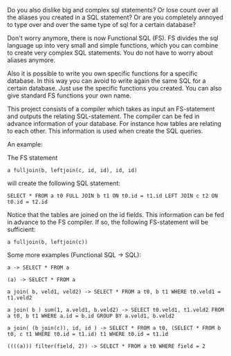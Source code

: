 Do you also dislike big and complex sql statements?
Or lose count over all the aliases you created in a SQL statement?
Or are you completely annoyed to type over and over the same type
of sql for a certain database?

Don't worry anymore, there is now Functional SQL (FS). FS divides the sql language
up into very small and simple functions, which you can combine to create very complex SQL statements. 
You do not have to worry about aliases anymore.

Also it is possible to write you own specific functions for 
a specific database. In this way you can avoid to write again the same SQL for a certain database. Just use
the specific functions you created. You can also give standard FS functions your own name.

This project consists of a compiler which takes as input an FS-statement and outputs the relating SQL-statement. The compiler can be fed
in advance information of your database. For instance how tables are relating to each other. This information
is used when create the SQL queries.

An example:

The FS statement 

    a fulljoin(b, leftjoin(c, id, id), id, id) 
    
will create the following SQL statement:

    SELECT * FROM a t0 FULL JOIN b t1 ON t0.id = t1.id LEFT JOIN c t2 ON t0.id = t2.id

Notice that the tables are joined on the id fields. This information can be fed in advance to the FS compiler. If so,
the following FS-statement will be sufficient:

    a fulljoin(b, leftjoin(c))

Some more examples (Functional SQL -> SQL):

    a -> SELECT * FROM a

    (a) -> SELECT * FROM a

    a join( b, veld1, veld2) -> SELECT * FROM a t0, b t1 WHERE t0.veld1 = t1.veld2

    a join( b ) sum(1, a.veld1, b.veld2) -> SELECT t0.veld1, t1.veld2 FROM a t0, b t1 WHERE a.id = b.id GROUP BY a.veld1, b.veld2

    a join( (b join(c)), id, id ) -> SELECT * FROM a t0, (SELECT * FROM b t0, c t1 WHERE t0.id = t1.id) t1 WHERE t0.id = t1.id

    ((((a))) filter(field, 2)) -> SELECT * FROM a t0 WHERE field = 2